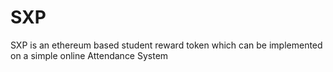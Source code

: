 # SXP
SXP is an ethereum based student reward token which can be implemented on a simple online Attendance System
